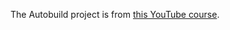 
The Autobuild project is from [this YouTube course](https://www.youtube.com/watch?v=q1UKIn6XP6Y).

